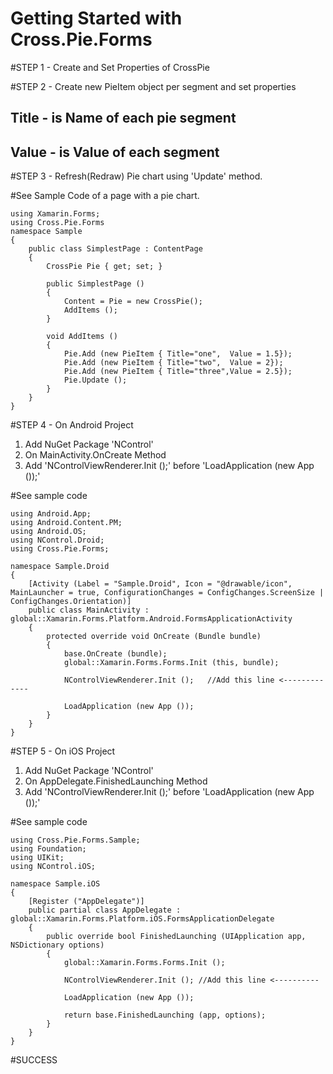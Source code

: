 # Getting Started with Cross.Pie.Forms

#STEP 1 - Create and Set Properties of CrossPie

#STEP 2 - Create new PieItem object per segment and set properties 
## Title - is Name of each pie segment
## Value - is Value of each segment

#STEP 3 - Refresh(Redraw) Pie chart using 'Update' method.

#See Sample Code of a page with a pie chart.

    using Xamarin.Forms;
    using Cross.Pie.Forms
    namespace Sample
    {
        public class SimplestPage : ContentPage
        {
            CrossPie Pie { get; set; }

            public SimplestPage ()
            {
                Content = Pie = new CrossPie();
                AddItems ();
            }
    
            void AddItems ()
            {
                Pie.Add (new PieItem { Title="one",  Value = 1.5});
                Pie.Add (new PieItem { Title="two",  Value = 2});
                Pie.Add (new PieItem { Title="three",Value = 2.5});
                Pie.Update ();
            }
        }
    }

#STEP 4 - On Android Project
  1. Add NuGet Package 'NControl'
  2. On MainActivity.OnCreate Method
  3. Add 'NControlViewRenderer.Init ();' before 'LoadApplication (new App ());'

#See sample code

    using Android.App;
    using Android.Content.PM;
    using Android.OS;
    using NControl.Droid;
    using Cross.Pie.Forms;

    namespace Sample.Droid
    {
        [Activity (Label = "Sample.Droid", Icon = "@drawable/icon", MainLauncher = true, ConfigurationChanges = ConfigChanges.ScreenSize | ConfigChanges.Orientation)]
        public class MainActivity : global::Xamarin.Forms.Platform.Android.FormsApplicationActivity
        {
            protected override void OnCreate (Bundle bundle)
            {
                base.OnCreate (bundle);
                global::Xamarin.Forms.Forms.Init (this, bundle);

                NControlViewRenderer.Init ();   //Add this line <-------------
    
                LoadApplication (new App ());
            }
        }
    }

#STEP 5 - On iOS Project
  1. Add NuGet Package 'NControl'
  2. On AppDelegate.FinishedLaunching Method
  3. Add 'NControlViewRenderer.Init ();' before 'LoadApplication (new App ());'

#See sample code

    using Cross.Pie.Forms.Sample;
    using Foundation;
    using UIKit;
    using NControl.iOS;
    
    namespace Sample.iOS
    {
        [Register ("AppDelegate")]
        public partial class AppDelegate : global::Xamarin.Forms.Platform.iOS.FormsApplicationDelegate
        {
            public override bool FinishedLaunching (UIApplication app, NSDictionary options)
            {
                global::Xamarin.Forms.Forms.Init ();
                
                NControlViewRenderer.Init (); //Add this line <----------
    
                LoadApplication (new App ());
                
                return base.FinishedLaunching (app, options);
            }
        }
    }

#SUCCESS	
